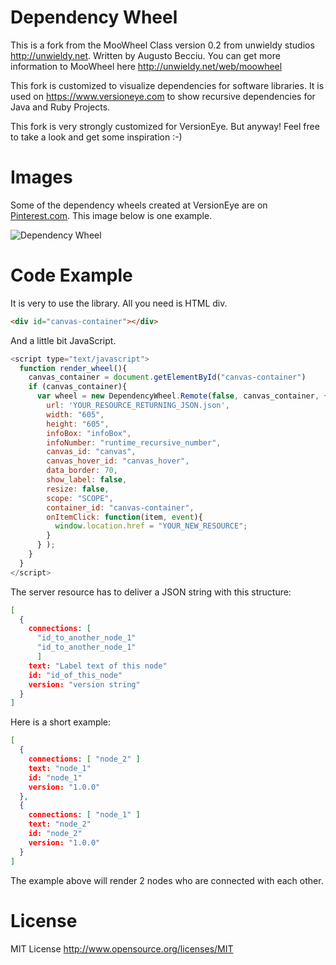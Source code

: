 Dependency Wheel
================

This is a fork from the MooWheel Class version 0.2 from unwieldy studios <http://unwieldy.net>. Written by Augusto Becciu. You can get more information to MooWheel here <http://unwieldy.net/web/moowheel>
   
This fork is customized to visualize dependencies for software libraries. 
It is used on <https://www.versioneye.com> to show recursive dependencies for Java and Ruby Projects. 

This fork is very strongly customized for VersionEye. But anyway! Feel free to take a look and get some inspiration :-) 

Images
==
Some of the dependency wheels created at VersionEye are on [Pinterest.com](http://pinterest.com/versioneye/pins/). This image below is one example.

![](http://media-cache-ec5.pinterest.com/upload/72620612711867522_GUQiokvU_c.jpg "Dependency Wheel")

Code Example
==
It is very to use the library. All you need is HTML div. 

```html
<div id="canvas-container"></div>
```

And a little bit JavaScript. 

```JavaScript
<script type="text/javascript">
  function render_wheel(){
    canvas_container = document.getElementById("canvas-container")
    if (canvas_container){
      var wheel = new DependencyWheel.Remote(false, canvas_container, { 
        url: 'YOUR_RESOURCE_RETURNING_JSON.json',
        width: "605", 
        height: "605",
        infoBox: "infoBox",
        infoNumber: "runtime_recursive_number",
        canvas_id: "canvas",
        canvas_hover_id: "canvas_hover",
        data_border: 70,
        show_label: false,
        resize: false,
        scope: "SCOPE",
        container_id: "canvas-container",
        onItemClick: function(item, event){
          window.location.href = "YOUR_NEW_RESOURCE";
        }
      } );
    }
  }
</script>
```

The server resource has to deliver a JSON string with this structure: 

```JSON
[
  {
    connections: [
      "id_to_another_node_1"
      "id_to_another_node_1"
      ]
    text: "Label text of this node"
    id: "id_of_this_node"
    version: "version string"
  }
]
```

Here is a short example:

```JSON
[
  {
    connections: [ "node_2" ]
    text: "node_1"
    id: "node_1"
    version: "1.0.0"
  },
  {
    connections: [ "node_1" ]
    text: "node_2"
    id: "node_2"
    version: "1.0.0"
  }
]
```

The example above will render 2 nodes who are connected with each other. 

License
==
MIT License <http://www.opensource.org/licenses/MIT>